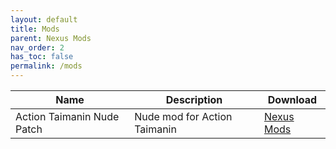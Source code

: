 ```yaml
---
layout: default
title: Mods
parent: Nexus Mods
nav_order: 2
has_toc: false
permalink: /mods
---
```


| Name | Description | Download |
| --- | --- | --- |
| Action Taimanin Nude Patch | Nude mod for Action Taimanin | [Nexus Mods][game_id=7680] |

[game_id=7680]: https://www.nexusmods.com/mods/2?game_id=7680
